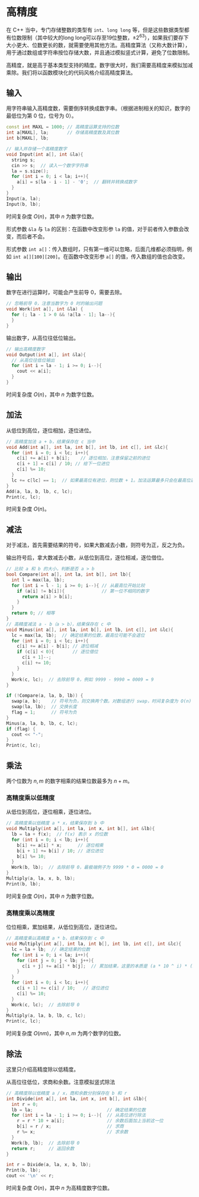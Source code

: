 # 高精度

在 C++ 当中，专门存储整数的类型有 `int`、`long long` 等，但是这些数据类型都有位数限制（其中较大的long long可以存至19位整数，$\pm 2^{63}$），如果我们要存下大小更大、位数更长的数，就需要使用其他方法。高精度算法（又称大数计算），用于通过数组或字符串按位存储大数，并且通过模拟竖式计算，避免了位数限制。

高精度，就是高于基本类型支持的精度。数字很大时，我们需要高精度来模拟加减乘除。我们将以函数模块化的代码风格介绍高精度算法。

## 输入

用字符串输入高精度数，需要倒序转换成数字串。（根据进制相关的知识，数字的最低位为第 $0$ 位，位号为 $0$）。

```cpp
const int MAXL = 1000; // 高精度运算支持的位数
int a[MAXL], la;       // 存储高精度数及其位数
int b[MAXL], lb;

// 输入并存储一个高精度数字
void Input(int a[], int &la){
  string s;
  cin >> s;  // 读入一个数字字符串
  la = s.size();
  for (int i = 0; i < la; i++){
    a[i] = s[la - i - 1] - '0';  // 翻转并转换成数字
  }
}
Input(a, la);
Input(b, lb);
```

时间复杂度 $O(n)$，其中 $n$ 为数字位数。

形式参数 `&la` 与 `la` 的区别：在函数中改变形参 `la` 的值，对于前者传入参数会改变，而后者不会。

形式参数 `int a[]`：传入数组时，只有第一维可以忽略，后面几维都必须指明，例如 `int a[][100][200]`。在函数中改变形参 `a[]` 的值，传入数组的值也会改变。

## 输出

数字在进行运算时，可能会产生前导 $0$，需要去除。

```cpp
// 忽略前导 0，注意当数字为 0 时的输出问题
void Work(int a[], int &la) {
  for (; la - 1 > 0 && !a[la - 1]; la--){
  }
}
```

输出数字，从高位往低位输出。

```cpp
// 输出高精度数字
void Output(int a[], int &la){
  // 从高位往低位输出
  for (int i = la - 1; i >= 0; i--){
    cout << a[i];
  }
}
```

时间复杂度 $O(n)$，其中 $n$ 为数字位数。

## 加法

从低位到高位，逐位相加，逐位进位。

```cpp
// 高精度加法 a + b，结果保存在 c 当中
void Add(int a[], int la, int b[], int lb, int c[], int &lc){
  for (int i = 0; i < lc; i++){
    c[i] += a[i] + b[i];	// 逐位相加，注意保留之前的进位
    c[i + 1] = c[i] / 10; // 给下一位进位
    c[i] %= 10;
  }
  lc += c[lc] == 1;  // 如果最高位有进位，则位数 + 1。加法运算最多只会在最高位进 1 位。
}
Add(a, la, b, lb, c, lc);
Print(c, lc);
```

时间复杂度 $O(n)$。

## 减法

对于减法，首先需要结果的符号，如果大数减去小数，则符号为正，反之为负。

输出符号后，拿大数减去小数，从低位到高位，逐位相减，逐位借位。

```cpp
// 比较 a 和 b 的大小，判断是否 a > b
bool Compare(int a[], int la, int b[], int lb){
  int l = max(la, lb);
  for (int i = l - 1; i >= 0; i--){ // 从最高位开始比较
    if (a[i] != b[i]){              // 第一位不相同的数字
      return a[i] > b[i];
    }
  }
  return 0; // 相等
}
// 高精度减法 a - b（a > b），结果保存在 c 中
void Minus(int a[], int la, int b[], int lb, int c[], int &lc){
  lc = max(la, lb);  // 确定结果的位数，最高位可能不会退位
  for (int i = 0; i < lc; i++){
    c[i] += a[i] - b[i]; // 逐位相减
    if (c[i] < 0){       // 逐位借位
      c[i + 1]--;
      c[i] += 10;
    }
  }
  Work(c, lc);  // 去除前导 0，例如 9999 - 9990 = 0009 = 9
}

if (!Compare(a, la, b, lb)) {
  swap(a, b);    // 符号为负，则交换两个数。对数组进行 swap，时间复杂度为 O(n)
  swap(la, lb);  // 交换长度
  flag = 1;      // 符号为负
}
Minus(a, la, b, lb, c, lc);
if (flag) {
  cout << "-";
}
Print(c, lc);
```

##  乘法

两个位数为 $n, m$ 的数字相乘的结果位数最多为 $n + m$。

### 高精度乘以低精度

从低位到高位，逐位相乘，逐位进位。

```cpp
// 高精度乘以低精度 a * x，结果保存到 b 中
void Multiply(int a[], int la, int x, int b[], int &lb){
  lb = la + f(x);  // f(x) 表示 x 的位数
  for (int i = 0; i < lb; i++){
    b[i] += a[i] * x;      // 逐位相乘
    b[i + 1] += b[i] / 10; // 逐位进位
    b[i] %= 10;
  }
  Work(b, lb);  // 去除前导 0，最极端例子为 9999 * 0 = 0000 = 0
}
Multiply(a, la, x, b, lb);
Print(b, lb);
```

时间复杂度 $O(n)$，其中 $n$ 为数字位数。

### 高精度乘以高精度

位位相乘，累加结果，从低位到高位，逐位进位。

```cpp
// 高精度乘以高精度 a * b，结果保存到 c 中
void Multiply(int a[], int la, int b[], int lb, int c[], int &lc){
  lc = la + lb;  // 确定结果的位数
  for (int i = 0; i < la; i++){
    for (int j = 0; j < lb; j++){
      c[i + j] += a[i] * b[j];  // 累加结果，这里的本质是 (a * 10 ^ i) * (b * 10 ^ j) = (a * b) * 10 ^ (i + j)
    }
  }
  for (int i = 0; i < lc; i++){
    c[i + 1] += c[i] / 10;   // 逐位进位
    c[i] %= 10;
  }
  Work(c, lc);  // 去除前导 0
}
Multiply(a, la, b, lb, c, lc);
Print(c, lc);
```

时间复杂度 $O(nm)$，其中 $n, m$ 为两个数字的位数。

## 除法

这里只介绍高精度除以低精度。

从高位往低位，求商和余数。注意模拟竖式除法

```cpp
// 高精度除以低精度 a / x，商和余数分别保存在 b 和 r
int Divide(int a[], int la, int x, int b[], int &lb){
  int r = 0;
  lb = la;                            // 确定结果的位数
  for (int i = la - 1; i >= 0; i--){  // 从高位进行除法
    r = r * 10 + a[i];                // 余数后面加上当前这一位
    b[i] = r / x;                     // 求商
    r %= x;                           // 求余数
  }
  Work(b, lb);  // 去除前导 0
  return r;     // 返回余数
}

int r = Divide(a, la, x, b, lb);
Print(b, lb);
cout << '\n' << r;
```

时间复杂度 $O(n)$，其中 $n$ 为高精度数字位数。
